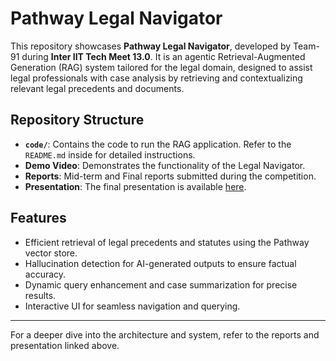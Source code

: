 # Pathway Legal Navigator

This repository showcases **Pathway Legal Navigator**, developed by Team-91 during **Inter IIT Tech Meet 13.0**. It is an agentic Retrieval-Augmented Generation (RAG) system tailored for the legal domain, designed to assist legal professionals with case analysis by retrieving and contextualizing relevant legal precedents and documents. 

## Repository Structure
- **`code/`**: Contains the code to run the RAG application. Refer to the `README.md` inside for detailed instructions.
- **Demo Video**: Demonstrates the functionality of the Legal Navigator.
- **Reports**: Mid-term and Final reports submitted during the competition.
- **Presentation**: The final presentation is available [here](https://www.canva.com/design/DAGZd_56mUU/vRT-787S4hMMGvTySAbfTA/view?utm_content=DAGZd_56mUU&utm_campaign=designshare&utm_medium=link2&utm_source=uniquelinks&utlId=h7801632cb6).

## Features
- Efficient retrieval of legal precedents and statutes using the Pathway vector store.
- Hallucination detection for AI-generated outputs to ensure factual accuracy.
- Dynamic query enhancement and case summarization for precise results.
- Interactive UI for seamless navigation and querying.

---

For a deeper dive into the architecture and system, refer to the reports and presentation linked above.
